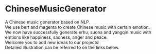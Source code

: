 # ChineseMusicGenerator
A Chinese music generator based on NLP.<br/>
We use bert and magenta to create Chinese music with certain emotion. <br/>
We now have successfully generate erhu, suona and yangqin music with emtions like happiness, sadness, anger and peace.<br/>
Welcome you to add new ideas to our projects! <br/>
Detailed illustration can be referred to on the links below.<br/>
